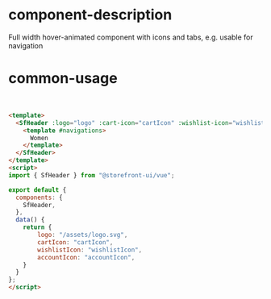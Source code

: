 # component-description
Full width hover-animated component with icons and tabs, e.g. usable for navigation

# common-usage
<br>
  <SfHeader :logo="logo" :cart-icon="cartIcon" :wishlist-icon="wishlistIcon" :account-icon="accountIcon">
    <template #navigations>
      Women
    </template>
  </SfHeader>

```html
<template>
  <SfHeader :logo="logo" :cart-icon="cartIcon" :wishlist-icon="wishlistIcon" :account-icon="accountIcon">
    <template #navigations>
      Women
    </template>
  </SfHeader>
</template>
<script>
import { SfHeader } from "@storefront-ui/vue";

export default {
  components: {
    SfHeader,
  },
  data() {
    return {
        logo: "/assets/logo.svg",
        cartIcon: "cartIcon",
        wishlistIcon: "wishlistIcon",
        accountIcon: "accountIcon",
    }
  }
};
</script>
```